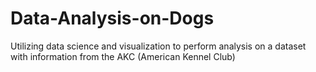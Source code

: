 # Data-Analysis-on-Dogs
Utilizing data science and visualization to perform analysis on a dataset with information from the AKC (American Kennel Club)
